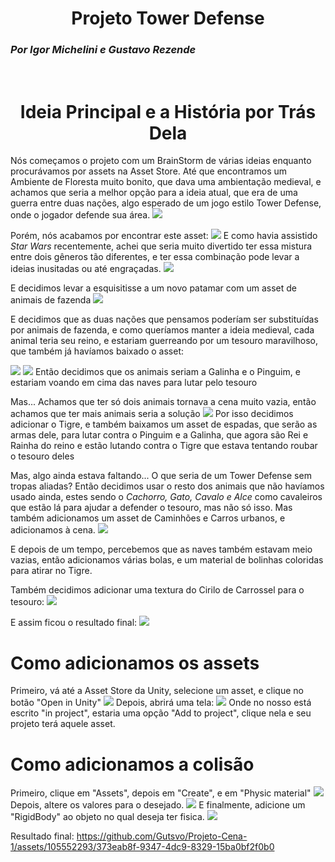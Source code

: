 <h1 align="center"><b>Projeto Tower Defense</b></h1>
<h3><i>Por Igor Michelini e Gustavo Rezende</i></h3>
<br>

<h1 align="center">Ideia Principal e a História por Trás Dela</h2>
Nós começamos o projeto com um BrainStorm de várias ideias enquanto procurávamos por assets na Asset Store. Até que encontramos um Ambiente de Floresta muito bonito, que dava uma ambientação medieval, e achamos que seria a melhor opção para a ideia atual, que era de uma guerra entre duas nações, algo esperado de um jogo estilo Tower Defense, onde o jogador defende sua área.

<img src=https://assetstorev1-prd-cdn.unity3d.com/package-screenshot/dbf24a30-832b-4ab6-a680-dd0ba51d2aca.webp>

Porém, nós acabamos por encontrar este asset:
<img src="imagens/img1.png">
E como havia assistido <i>Star Wars</i> recentemente, achei que seria muito divertido ter essa mistura entre dois gêneros tão diferentes, e ter essa combinação pode levar a ideias inusitadas ou até engraçadas.
<img src="imagens/img3.png">

E decidimos levar a esquisitisse a um novo patamar com um asset de animais de fazenda
<img src="https://assetstorev1-prd-cdn.unity3d.com/key-image/08fc4ef1-72b2-4f24-a20b-889aa214c926.webp">

E decidimos que as duas nações que pensamos poderíam ser substituídas por animais de fazenda, e como queríamos manter a ideia medieval, cada animal teria seu reino, e estariam guerreando por um tesouro maravilhoso, que também já havíamos baixado o asset:

<img src="https://assetstorev1-prd-cdn.unity3d.com/key-image/3bec5af0-6cd2-4d49-8cd3-802e7843aed8.webp">
<img src="imagens/img2.png">
Então decidimos que os animais seriam a Galinha e o Pinguim, e estariam voando em cima das naves para lutar pelo tesouro

Mas... Achamos que ter só dois animais tornava a cena muito vazia, então achamos que ter mais animais seria a solução
<img src="imagens/img4.png">
Por isso decidimos adicionar o Tigre, e também baixamos um asset de espadas, que serão as armas dele, para lutar contra o Pinguim e a Galinha, que agora são Rei e Rainha do reino e estão lutando contra o Tigre que estava tentando roubar o tesouro deles

Mas, algo ainda estava faltando...
O que seria de um Tower Defense sem tropas aliadas? Então decidimos usar o resto dos animais que não havíamos usado ainda, estes sendo o<i> Cachorro, Gato, Cavalo e Alce</i>
como cavaleiros que estão lá para ajudar a defender o tesouro, mas não só isso.
Mas também adicionamos um asset de Caminhões e Carros urbanos, e adicionamos à cena.
<img src="https://assetstorev1-prd-cdn.unity3d.com/package-screenshot/b284524e-3951-4872-b1d3-aa70f839d40e.webp">

E depois de um tempo, percebemos que as naves também estavam meio vazias, então adicionamos várias bolas, e um material de bolinhas coloridas para atirar no Tigre.

Também decidimos adicionar uma textura do Cirilo de Carrossel para o tesouro:
<img src="imagens/cirilio">

E assim ficou o resultado final:
<img src="imagens/final">

<h1>Como adicionamos os assets</h1>
Primeiro, vá até a Asset Store da Unity, selecione um asset, e clique no botão "Open in Unity"
<img src="imagens/img1.png">
Depois, abrirá uma tela:
<img src="imagens/img2.png">
Onde no nosso está escrito "in project", estaria uma opção "Add to project", clique nela e seu projeto terá aquele asset.

<h1>Como adicionamos a colisão</h1>
Primeiro, clique em "Assets", depois em "Create", e em "Physic material"
<img src="imagens/colisaopt1">
Depois, altere os valores para o desejado.
<img src="imagens/colisaopt2">
E finalmente, adicione um "RigidBody" ao objeto no qual deseja ter fisica.
<img src="imagens/colisaopt0.5">

Resultado final:
https://github.com/Gutsvo/Projeto-Cena-1/assets/105552293/373eab8f-9347-4dc9-8329-15ba0bf2f0b0

